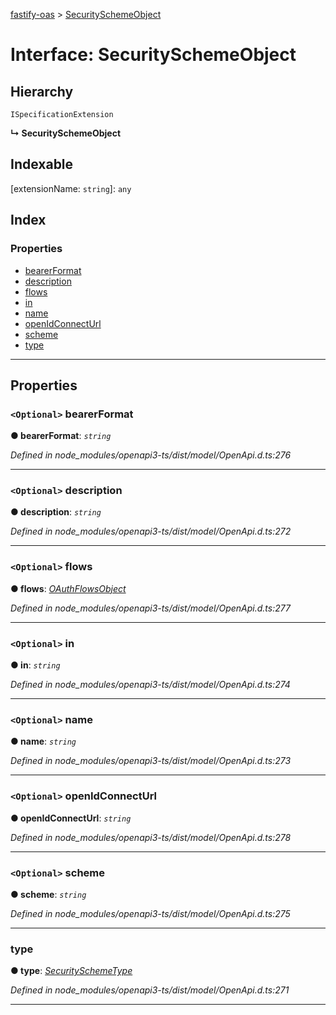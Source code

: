 [fastify-oas](../README.md) > [SecuritySchemeObject](../interfaces/securityschemeobject.md)

# Interface: SecuritySchemeObject

## Hierarchy

 `ISpecificationExtension`

**↳ SecuritySchemeObject**

## Indexable

\[extensionName: `string`\]:&nbsp;`any`
## Index

### Properties

* [bearerFormat](securityschemeobject.md#bearerformat)
* [description](securityschemeobject.md#description)
* [flows](securityschemeobject.md#flows)
* [in](securityschemeobject.md#in)
* [name](securityschemeobject.md#name)
* [openIdConnectUrl](securityschemeobject.md#openidconnecturl)
* [scheme](securityschemeobject.md#scheme)
* [type](securityschemeobject.md#type)

---

## Properties

<a id="bearerformat"></a>

### `<Optional>` bearerFormat

**● bearerFormat**: *`string`*

*Defined in node_modules/openapi3-ts/dist/model/OpenApi.d.ts:276*

___
<a id="description"></a>

### `<Optional>` description

**● description**: *`string`*

*Defined in node_modules/openapi3-ts/dist/model/OpenApi.d.ts:272*

___
<a id="flows"></a>

### `<Optional>` flows

**● flows**: *[OAuthFlowsObject](oauthflowsobject.md)*

*Defined in node_modules/openapi3-ts/dist/model/OpenApi.d.ts:277*

___
<a id="in"></a>

### `<Optional>` in

**● in**: *`string`*

*Defined in node_modules/openapi3-ts/dist/model/OpenApi.d.ts:274*

___
<a id="name"></a>

### `<Optional>` name

**● name**: *`string`*

*Defined in node_modules/openapi3-ts/dist/model/OpenApi.d.ts:273*

___
<a id="openidconnecturl"></a>

### `<Optional>` openIdConnectUrl

**● openIdConnectUrl**: *`string`*

*Defined in node_modules/openapi3-ts/dist/model/OpenApi.d.ts:278*

___
<a id="scheme"></a>

### `<Optional>` scheme

**● scheme**: *`string`*

*Defined in node_modules/openapi3-ts/dist/model/OpenApi.d.ts:275*

___
<a id="type"></a>

###  type

**● type**: *[SecuritySchemeType](../#securityschemetype)*

*Defined in node_modules/openapi3-ts/dist/model/OpenApi.d.ts:271*

___

